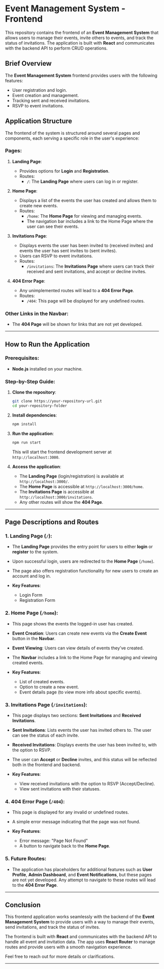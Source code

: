 # Event Management System - Frontend

This repository contains the frontend of an **Event Management System** that allows users to manage their events, invite others to events, and track the status of invitations. The application is built with **React** and communicates with the backend API to perform CRUD operations.

## Brief Overview

The **Event Management System** frontend provides users with the following features:
- User registration and login.
- Event creation and management.
- Tracking sent and received invitations.
- RSVP to event invitations.

## Application Structure

The frontend of the system is structured around several pages and components, each serving a specific role in the user's experience:

### Pages:
1. **Landing Page**:
   - Provides options for **Login** and **Registration**.
   - Routes:
     - `/`: The **Landing Page** where users can log in or register.
  
2. **Home Page**:
   - Displays a list of the events the user has created and allows them to create new events.
   - Routes:
     - `/home`: The **Home Page** for viewing and managing events.
     - The navigation bar includes a link to the Home Page where the user can see their events.
   
3. **Invitations Page**:
   - Displays events the user has been invited to (received invites) and events the user has sent invites to (sent invites).
   - Users can RSVP to event invitations.
   - Routes:
     - `/invitations`: The **Invitations Page** where users can track their received and sent invitations, and accept or decline invites.

4. **404 Error Page**:
   - Any unimplemented routes will lead to a **404 Error Page**.
   - Routes:
     - `/404`: This page will be displayed for any undefined routes.

### Other Links in the Navbar:
- The **404 Page** will be shown for links that are not yet developed.
  
---

## How to Run the Application

### Prerequisites:
- **Node.js** installed on your machine.

### Step-by-Step Guide:

1. **Clone the repository**:
    ```bash
    git clone https://your-repository-url.git
    cd your-repository-folder
    ```

2. **Install dependencies**:
    ```bash
    npm install
    ```

3. **Run the application**:
    ```bash
    npm run start
    ```
    This will start the frontend development server at `http://localhost:3000`.

4. **Access the application**:
    - The **Landing Page** (login/registration) is available at `http://localhost:3000/`.
    - The **Home Page** is accessible at `http://localhost:3000/home`.
    - The **Invitations Page** is accessible at `http://localhost:3000/invitations`.
    - Any other routes will show the **404 Page**.

---

## Page Descriptions and Routes

### 1. **Landing Page** (`/`):
   - The **Landing Page** provides the entry point for users to either **login** or **register** to the system.
   - Upon successful login, users are redirected to the **Home Page** (`/home`).
   - The page also offers registration functionality for new users to create an account and log in.

   - **Key Features**:
     - Login Form
     - Registration Form

### 2. **Home Page** (`/home`):
   - This page shows the events the logged-in user has created.
   - **Event Creation**: Users can create new events via the **Create Event** button in the **Navbar**.
   - **Event Viewing**: Users can view details of events they’ve created.
   - The **Navbar** includes a link to the Home Page for managing and viewing created events.

   - **Key Features**:
     - List of created events.
     - Option to create a new event.
     - Event details page (to view more info about specific events).

### 3. **Invitations Page** (`/invitations`):
   - This page displays two sections: **Sent Invitations** and **Received Invitations**.
   - **Sent Invitations**: Lists events the user has invited others to. The user can see the status of each invite.
   - **Received Invitations**: Displays events the user has been invited to, with the option to RSVP.
   - The user can **Accept** or **Decline** invites, and this status will be reflected both in the frontend and backend.

   - **Key Features**:
     - View received invitations with the option to RSVP (Accept/Decline).
     - View sent invitations with their statuses.

### 4. **404 Error Page** (`/404`):
   - This page is displayed for any invalid or undefined routes.
   - A simple error message indicating that the page was not found.

   - **Key Features**:
     - Error message: "Page Not Found"
     - A button to navigate back to the **Home Page**.

### 5. **Future Routes**:
   - The application has placeholders for additional features such as **User Profile**, **Admin Dashboard**, and **Event Notifications**, but these pages are not yet developed. Any attempt to navigate to these routes will lead to the **404 Error Page**.

---

## Conclusion

This frontend application works seamlessly with the backend of the **Event Management System** to provide users with a way to manage their events, send invitations, and track the status of invites.

The frontend is built with **React** and communicates with the backend API to handle all event and invitation data. The app uses **React Router** to manage routes and provide users with a smooth navigation experience.

Feel free to reach out for more details or clarifications.

---
